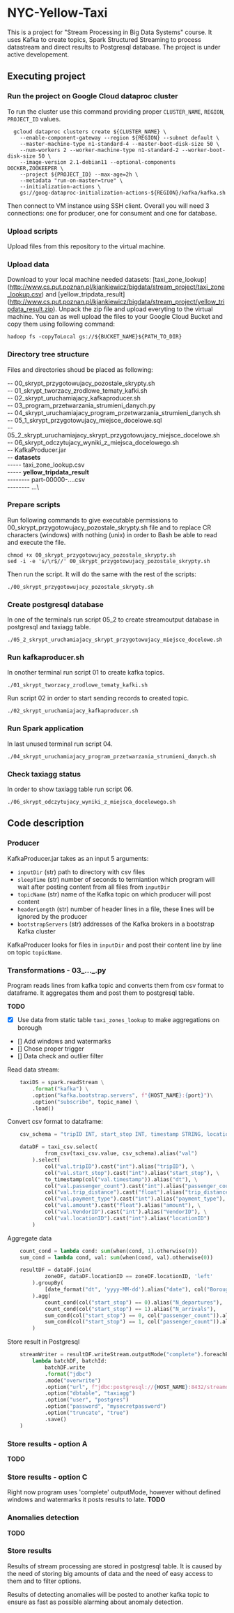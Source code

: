 # NYC-Yellow-Taxi
This is a project for "Stream Processing in Big Data Systems" course. It uses Kafka to create topics, Spark Structured Streaming to process datastream and direct results to Postgresql database. The project is under active developement. 

## Executing project

### Run the project on Google Cloud dataproc cluster
To run the cluster use this command providing proper `CLUSTER_NAME`, `REGION`, `PROJECT_ID` values.
```
  gcloud dataproc clusters create ${CLUSTER_NAME} \
  	--enable-component-gateway --region ${REGION} --subnet default \
  	--master-machine-type n1-standard-4 --master-boot-disk-size 50 \
  	--num-workers 2 --worker-machine-type n1-standard-2 --worker-boot-disk-size 50 \
  	--image-version 2.1-debian11 --optional-components DOCKER,ZOOKEEPER \
  	--project ${PROJECT_ID} --max-age=2h \
  	--metadata "run-on-master=true" \
  	--initialization-actions \
  	gs://goog-dataproc-initialization-actions-${REGION}/kafka/kafka.sh
```
Then connect to VM instance using SSH client. Overall you will need 3 connections: one for producer, one for consument and one for database.

### Upload scripts
Upload files from this repository to the virtual machine.

### Upload data
Download to your local machine needed datasets: [taxi_zone_lookup] (http://www.cs.put.poznan.pl/kjankiewicz/bigdata/stream_project/taxi_zone_lookup.csv) and [yellow_tripdata_result] (http://www.cs.put.poznan.pl/kjankiewicz/bigdata/stream_project/yellow_tripdata_result.zip). Unpack the zip file and upload everyting to the virtual machine. You can as well upload the files to your Google Cloud Bucket and copy them using following command:
```
hadoop fs -copyToLocal gs://${BUCKET_NAME}${PATH_TO_DIR}
```
### Directory tree structure
Files and directories shoud be placed as following:

-- 00_skrypt_przygotowujacy_pozostale_skrypty.sh\
-- 01_skrypt_tworzacy_zrodlowe_tematy_kafki.sh\
-- 02_skrypt_uruchamiajacy_kafkaproducer.sh\
-- 03_program_przetwarzania_strumieni_danych.py\
-- 04_skrypt_uruchamiajacy_program_przetwarzania_strumieni_danych.sh\
-- 05_1_skrypt_przygotowujacy_miejsce_docelowe.sql\
-- 05_2_skrypt_uruchamiajacy_skrypt_przygotowujacy_miejsce_docelowe.sh\
-- 06_skrypt_odczytujacy_wyniki_z_miejsca_docelowego.sh\
-- KafkaProducer.jar\
-- **datasets**\
----- taxi_zone_lookup.csv\
----- **yellow_tripdata_result**\
-------- part-00000-....csv\
-------- ...\

### Prepare scripts
Run following commands to give executable permissions to 00_skrypt_przygotowujacy_pozostale_skrypty.sh file and to replace CR characters (windows) with nothing (unix) in order to Bash be able to read and execute the file.
```
chmod +x 00_skrypt_przygotowujacy_pozostale_skrypty.sh
sed -i -e 's/\r$//' 00_skrypt_przygotowujacy_pozostale_skrypty.sh
```
Then run the script. It will do the same with the rest of the scripts:
```
./00_skrypt_przygotowujacy_pozostale_skrypty.sh
```
### Create postgresql database
In one of the terminals run script 05_2 to create streamoutput database in postgresql and taxiagg table.
```
./05_2_skrypt_uruchamiajacy_skrypt_przygotowujacy_miejsce_docelowe.sh
```

### Run kafkaproducer.sh
In onother terminal run script 01 to create kafka topics.
```
./01_skrypt_tworzacy_zrodlowe_tematy_kafki.sh
```
Run script 02 in order to start sending records to created topic.
```
./02_skrypt_uruchamiajacy_kafkaproducer.sh
```

### Run Spark application
In last unused terminal run script 04.
```
./04_skrypt_uruchamiajacy_program_przetwarzania_strumieni_danych.sh
```

### Check taxiagg status
In order to show taxiagg table run script 06.
```
./06_skrypt_odczytujacy_wyniki_z_miejsca_docelowego.sh
```

## Code description
### Producer
KafkaProducer.jar takes as an input 5 arguments:
- `inputDir` (str) path to directory with csv files
- `sleepTime` (str) number of seconds to termiantion which program will wait after posting content from all files from `inputDir`
- `topicName` (str) name of the Kafka topic on which producer will post content
- `headerLength` (str) number of header lines in a file, these lines will be ignored by the producer
- `bootstrapServers` (str) addresses of the Kafka brokers in a bootstrap Kafka cluster

KafkaProducer looks for files in `inputDir` and post their content line by line on topic `topicName`.

### Transformations - 03_..._.py
Program reads lines from kafka topic and converts them from csv format to dataframe. It aggregates them and post them to postgresql table.

**TODO**
- [x] Use data from static table `taxi_zones_lookup` to make aggregations on borough
- [] Add windows and watermarks
- [] Chose proper trigger
- [] Data check and outlier filter

Read data stream:
```python
	taxiDS = spark.readStream \
		.format("kafka") \
		.option("kafka.bootstrap.servers", f"{HOST_NAME}:{port}")\
		.option("subscribe", topic_name) \
		.load()
```

Convert csv format to dataframe:
```python
	csv_schema = "tripID INT, start_stop INT, timestamp STRING, locationID INT, passenger_count INT, trip_distance FLOAT, payment_type INT, amount FLOAT, VendorID INT"

	dataDF = taxi_csv.select(
			from_csv(taxi_csv.value, csv_schema).alias("val")
		).select(
			col("val.tripID").cast("int").alias("tripID"), \
			col("val.start_stop").cast("int").alias("start_stop"), \
			to_timestamp(col("val.timestamp")).alias("dt"), \
			col("val.passenger_count").cast("int").alias("passenger_count"), \
			col("val.trip_distance").cast("float").alias("trip_distance"), \
			col("val.payment_type").cast("int").alias("payment_type"), \
			col("val.amount").cast("float").alias("amount"), \
			col("val.VendorID").cast("int").alias("VendorID"), \
			col("val.locationID").cast("int").alias("locationID")
		)
```

Aggregate data
```python
	count_cond = lambda cond: sum(when(cond, 1).otherwise(0))
	sum_cond = lambda cond, val: sum(when(cond, val).otherwise(0))

	resultDF = dataDF.join(
			zoneDF, dataDF.locationID == zoneDF.locationID, 'left'
		).groupBy(
			[date_format("dt", 'yyyy-MM-dd').alias("date"), col("Borough").alias("borough")]
		).agg(
			count_cond(col("start_stop") == 0).alias("N_departures"),
			count_cond(col("start_stop") == 1).alias("N_arrivals"),
			sum_cond(col("start_stop") == 0, col("passenger_count")).alias("N_departing"),
			sum_cond(col("start_stop") == 1, col("passenger_count")).alias("N_arriving")	
		)
```

Store result in Postgresql
```python
	streamWriter = resultDF.writeStream.outputMode("complete").foreachBatch (
		lambda batchDF, batchId:
			batchDF.write
			.format("jdbc")
			.mode("overwrite")
			.option("url", f"jdbc:postgresql://{HOST_NAME}:8432/streamoutput")
			.option("dbtable", "taxiagg")
			.option("user", "postgres")
			.option("password", "mysecretpassword")
			.option("truncate", "true")
			.save()
	)
```

### Store results - option A
**TODO**

### Store results - option C
Right now program uses 'complete' outputMode, however without defined windows and watermarks it posts results to late. **TODO**

### Anomalies detection
**TODO**

### Store results
Results of stream processing are stored in postgresql table. It is caused by the need of storing big amounts of data and the need of easy access to them and to filter options.

Results of detecting anomalies will be posted to another kafka topic to ensure as fast as possible alarming about anomaly detection.
  



